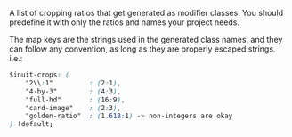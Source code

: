 A list of cropping ratios that get generated as modifier classes. You should predefine it with only the ratios and names your project needs.

The map keys are the strings used in the generated class names, and they can follow any convention, as long as they are properly escaped strings. i.e.:

``` css
$inuit-crops: (
    "2\\:1"         : (2:1),
    "4-by-3"        : (4:3),
    "full-hd"       : (16:9),
    "card-image"    : (2:3),
    "golden-ratio"  : (1.618:1) -> non-integers are okay
) !default;
```
